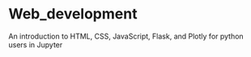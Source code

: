 # Web_development
An introduction to HTML, CSS, JavaScript, Flask, and Plotly for python users in Jupyter
